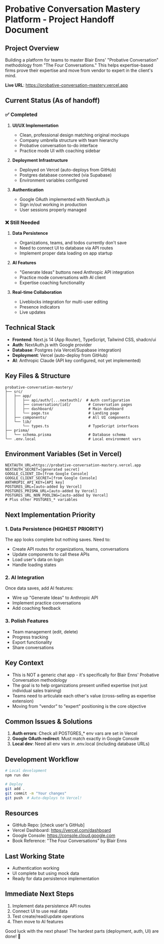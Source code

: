 # Probative Conversation Mastery Platform - Project Handoff Document

## Project Overview
Building a platform for teams to master Blair Enns' "Probative Conversation" methodology from "The Four Conversations." This helps expertise-based firms prove their expertise and move from vendor to expert in the client's mind.

**Live URL**: https://probative-conversation-mastery.vercel.app

## Current Status (As of handoff)

### ✅ Completed
1. **UI/UX Implementation**
   - Clean, professional design matching original mockups
   - Company umbrella structure with team hierarchy
   - Probative conversation to-do interface
   - Practice mode UI with coaching sidebar

2. **Deployment Infrastructure**
   - Deployed on Vercel (auto-deploys from GitHub)
   - Postgres database connected (via Supabase)
   - Environment variables configured

3. **Authentication**
   - Google OAuth implemented with NextAuth.js
   - Sign in/out working in production
   - User sessions properly managed

### ❌ Still Needed
1. **Data Persistence**
   - Organizations, teams, and todos currently don't save
   - Need to connect UI to database via API routes
   - Implement proper data loading on app startup

2. **AI Features**
   - "Generate Ideas" buttons need Anthropic API integration
   - Practice mode conversations with AI client
   - Expertise coaching functionality

3. **Real-time Collaboration**
   - Liveblocks integration for multi-user editing
   - Presence indicators
   - Live updates

## Technical Stack
- **Frontend**: Next.js 14 (App Router), TypeScript, Tailwind CSS, shadcn/ui
- **Auth**: NextAuth.js with Google provider
- **Database**: Postgres (via Vercel/Supabase integration)
- **Deployment**: Vercel (auto-deploy from GitHub)
- **AI**: Anthropic Claude (API key configured, not yet implemented)

## Key Files & Structure
```
probative-conversation-mastery/
├── src/
│   ├── app/
│   │   ├── api/auth/[...nextauth]/  # Auth configuration
│   │   ├── conversation/[id]/        # Conversation pages
│   │   ├── dashboard/                # Main dashboard
│   │   └── page.tsx                  # Landing page
│   ├── components/                   # All UI components
│   └── lib/
│       └── types.ts                  # TypeScript interfaces
├── prisma/
│   └── schema.prisma                 # Database schema
└── .env.local                        # Local environment vars
```

## Environment Variables (Set in Vercel)
```
NEXTAUTH_URL=https://probative-conversation-mastery.vercel.app
NEXTAUTH_SECRET=[generated secret]
GOOGLE_CLIENT_ID=[from Google Console]
GOOGLE_CLIENT_SECRET=[from Google Console]
ANTHROPIC_API_KEY=[API key]
POSTGRES_URL=[auto-added by Vercel]
POSTGRES_PRISMA_URL=[auto-added by Vercel]
POSTGRES_URL_NON_POOLING=[auto-added by Vercel]
# Plus other POSTGRES_* variables
```

## Next Implementation Priority

### 1. Data Persistence (HIGHEST PRIORITY)
The app looks complete but nothing saves. Need to:
- Create API routes for organizations, teams, conversations
- Update components to call these APIs
- Load user's data on login
- Handle loading states

### 2. AI Integration
Once data saves, add AI features:
- Wire up "Generate Ideas" to Anthropic API
- Implement practice conversations
- Add coaching feedback

### 3. Polish Features
- Team management (edit, delete)
- Progress tracking
- Export functionality
- Share conversations

## Key Context
- This is NOT a generic chat app - it's specifically for Blair Enns' Probative Conversation methodology
- The goal is to help organizations present unified expertise (not just individual sales training)
- Teams need to articulate each other's value (cross-selling as expertise extension)
- Moving from "vendor" to "expert" positioning is the core objective

## Common Issues & Solutions
1. **Auth errors**: Check all POSTGRES_* env vars are set in Vercel
2. **Google OAuth redirect**: Must match exactly in Google Console
3. **Local dev**: Need all env vars in .env.local (including database URLs)

## Development Workflow
```bash
# Local development
npm run dev

# Deploy
git add .
git commit -m "Your changes"
git push  # Auto-deploys to Vercel!
```

## Resources
- GitHub Repo: [check user's GitHub]
- Vercel Dashboard: https://vercel.com/dashboard
- Google Console: https://console.cloud.google.com
- Book Reference: "The Four Conversations" by Blair Enns

## Last Working State
- Authentication working
- UI complete but using mock data
- Ready for data persistence implementation

## Immediate Next Steps
1. Implement data persistence API routes
2. Connect UI to use real data
3. Test create/read/update operations
4. Then move to AI features

Good luck with the next phase! The hardest parts (deployment, auth, UI) are done! 🚀